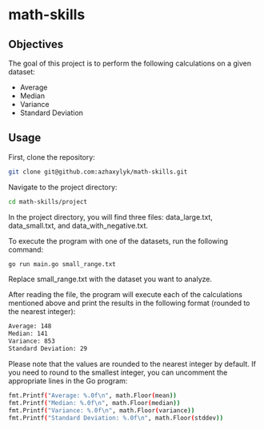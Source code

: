 # math-skills

## Objectives

The goal of this project is to perform the following calculations on a given dataset:

- Average
- Median
- Variance
- Standard Deviation

## Usage

First, clone the repository:
```bash
git clone git@github.com:azhaxylyk/math-skills.git
```

Navigate to the project directory:
```bash
cd math-skills/project
```

In the project directory, you will find three files: data_large.txt, data_small.txt, and data_with_negative.txt.

To execute the program with one of the datasets, run the following command:
```bash
go run main.go small_range.txt
```
Replace small_range.txt with the dataset you want to analyze.


After reading the file, the program will execute each of the calculations mentioned above and print the results in the following format (rounded to the nearest integer):
```bash
Average: 148
Median: 141
Variance: 853
Standard Deviation: 29
```


Please note that the values are rounded to the nearest integer by default. If you need to round to the smallest integer, you can uncomment the appropriate lines in the Go program:
```bash
fmt.Printf("Average: %.0f\n", math.Floor(mean))
fmt.Printf("Median: %.0f\n", math.Floor(median))
fmt.Printf("Variance: %.0f\n", math.Floor(variance))
fmt.Printf("Standard Deviation: %.0f\n", math.Floor(stddev))
```
